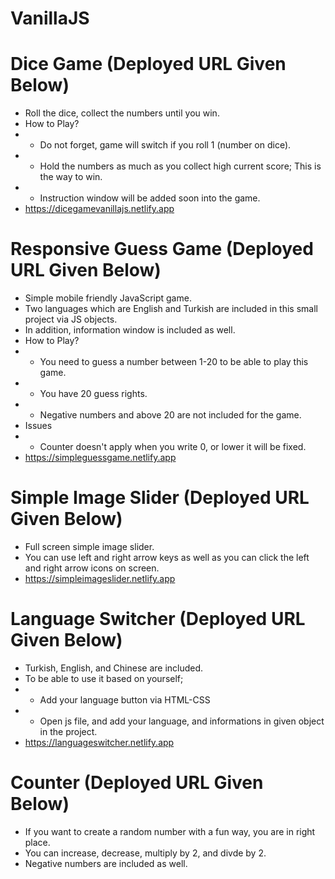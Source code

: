 # VanillaJS

# Dice Game (Deployed URL Given Below)
* Roll the dice, collect the numbers until you win.
* How to Play?
* * Do not forget, game will switch if you roll 1 (number on dice).
* * Hold the numbers as much as you collect high current score; This is the way to win.
* * Instruction window will be added soon into the game.
* https://dicegamevanillajs.netlify.app

# Responsive Guess Game (Deployed URL Given Below)
* Simple mobile friendly JavaScript game.
* Two languages which are English and Turkish are included in this small project via JS objects. 
* In addition, information window is included as well.
* How to Play?
* * You need to guess a number between 1-20 to be able to play this game. 
* * You have 20 guess rights. 
* * Negative numbers and above 20 are not included for the game.
* Issues
* * Counter doesn't apply when you write 0, or lower it will be fixed.
* https://simpleguessgame.netlify.app 

# Simple Image Slider (Deployed URL Given Below)
* Full screen simple image slider.
* You can use left and right arrow keys as well as you can click the left and right arrow icons on screen.
* https://simpleimageslider.netlify.app

# Language Switcher (Deployed URL Given Below)
* Turkish, English, and Chinese are included.
* To be able to use it based on yourself;
* * Add your language button via HTML-CSS
* * Open js file, and add your language, and informations in given object in the project.
* https://languageswitcher.netlify.app

# Counter (Deployed URL Given Below)
* If you want to create a random number with a fun way, you are in right place.
* You can increase, decrease, multiply by 2, and divde by 2.
* Negative numbers are included as well.
